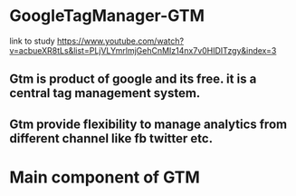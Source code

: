 # GoogleTagManager-GTM

link to study https://www.youtube.com/watch?v=acbueXR8tLs&list=PLjVLYmrlmjGehCnMIz14nx7v0HIDITzgy&index=3

## Gtm is product of google and its free. it is a central tag management system.
## Gtm provide flexibility to manage analytics from different channel like fb twitter etc.

# Main component of GTM
  
